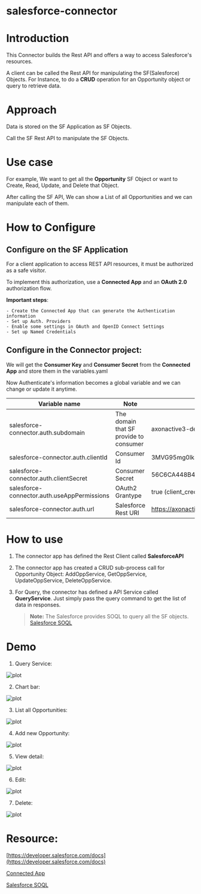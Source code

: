 # salesforce-connector
# Introduction
This Connector builds the Rest API and offers a way to access Salesforce's resources.

A client can be called the Rest API for manipulating the SF(Salesforce) Objects. For Instance, to do a **CRUD** operation for an Opportunity object or query to retrieve data.

# Approach
Data is stored on the SF Application as SF Objects.

Call the SF Rest API  to manipulate the SF Objects.

# Use case
For example, We want to get all the **Opportunity** SF Object or want to Create, Read, Update, and Delete that Object.

After calling the SF API, We can show a List of all Opportunities and we can manipulate each of them.

# How to Configure


  ## Configure on the SF Application
  For a client application to access REST API resources, it must be authorized as a safe visitor.
  
  To implement this authorization, use a **Connected App** and an **OAuth 2.0** authorization flow.

  **Important steps**:
  
    - Create the Connected App that can generate the Authentication information
    - Set up Auth. Providers
    - Enable some settings in OAuth and OpenID Connect Settings
    - Set up Named Credentials


  ## Configure in the Connector project:
  We will get the **Consumer Key** and **Consumer Secret** from the **Connected App** and store them in the variables.yaml

  Now Authenticate's information becomes a global variable and we can change or update it anytime.

  
  | Variable name                              | Note                                          |Example                                                                               |
  |--------------------------------------------|-----------------------------------------------|--------------------------------------------------------------------------------------|
  |salesforce-connector.auth.subdomain         |The domain that SF provide to consumer         |axonactive3-dev-ed.develop                                                            |
  |salesforce-connector.auth.clientId          |Consumer Id                                    |3MVG95mg0lk4bathQF4Z_F1GcZZPr8ztvo29c53HhwOXnCKBkP8LkxHnb5KlydXj3Oomw0VHsY3qdrM8lzU76 |
  |salesforce-connector.auth.clientSecret      |Consumer Secret                                |56C6CA448B49032828FE4C4DF16D1AF4804B8CC734E066B255A5B31A9895D9D8                      |
  |salesforce-connector.auth.useAppPermissions |OAuth2 Grantype                                |true (client_credentials)                                                             |
  |salesforce-connector.auth.url               |Salesforce Rest URI                            |https://axonactive3-dev-ed.develop.my.salesforce.com/services/data/v58.0              |


# How to use

  1. The connector app has defined the Rest Client called **SalesforceAPI**
     
  3. The connector app has created a CRUD sub-process call for Opportunity Object: AddOppService, GetOppService, UpdateOppService, DeleteOppService.
     
  5. For Query, the connector has defined a API Service called **QueryService**. Just simply pass the query command to get the list of data in responses.
     
     > **Note:** The Salesforce provides SOQL to query all the SF objects. [Salesforce SOQL](https://developer.salesforce.com/docs/atlas.en-us.soql_sosl.meta/soql_sosl/sforce_api_calls_soql.htm)


# Demo

1. Query Service:

![plot](/salesforce-connector-product/doc/img/sf-query.png)

2. Chart bar:

![plot](/salesforce-connector-product/doc/img/sf-chart.png)

3. List all Opportunities:

![plot](/salesforce-connector-product/doc/img/sf-list.png)

4. Add new Opportunity:

![plot](/salesforce-connector-product/doc/img/sf-addNew.png)  

5. View detail:

![plot](/salesforce-connector-product/doc/img/sf-detail.png)   

6. Edit:

![plot](/salesforce-connector-product/doc/img/sf-edit.png)

7. Delete:

![plot](/salesforce-connector-product/doc/img/sf-delete.png)   


# Resource:
[https://developer.salesforce.com/docs](https://developer.salesforce.com/docs)

[Connected App](https://help.salesforce.com/s/articleView?id=sf.connected_app_client_credentials_setup.htm&type=5)

[Salesforce SOQL](https://developer.salesforce.com/docs/atlas.en-us.soql_sosl.meta/soql_sosl/sforce_api_calls_soql.htm)


